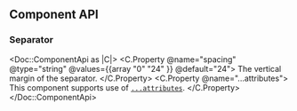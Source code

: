 ## Component API

### Separator

<Doc::ComponentApi as |C|>
  <C.Property @name="spacing" @type="string" @values={{array "0" "24" }} @default="24">
    The vertical margin of the separator.
  </C.Property>
  <C.Property @name="...attributes">
    This component supports use of [`...attributes`](https://guides.emberjs.com/release/in-depth-topics/patterns-for-components/#toc_attribute-ordering).
  </C.Property>
</Doc::ComponentApi>
